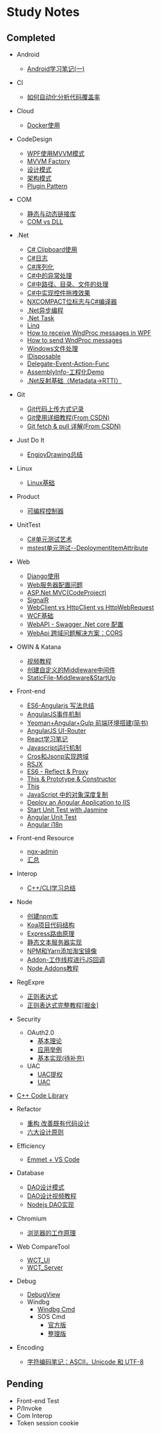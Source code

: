 # Study Notes                 
## Completed                 
- Android            

    + [Android学习笔记(一)](https://github.com/xiong-ang/Library/blob/master/Src/Android/Android%E5%AD%A6%E4%B9%A0%E7%AC%94%E8%AE%B0(%E4%B8%80).md)
- CI       

    + [如何自动化分析代码覆盖率](https://github.com/xiong-ang/Library/blob/master/Src/CI/%E5%A6%82%E4%BD%95%E8%87%AA%E5%8A%A8%E5%8C%96%E5%88%86%E6%9E%90%E4%BB%A3%E7%A0%81%E8%A6%86%E7%9B%96%E7%8E%87.md)
- Cloud       

    + [Docker使用](https://github.com/xiong-ang/Library/blob/master/Src/Cloud/Docker%E4%BD%BF%E7%94%A8.md)
- CodeDesign       
    + [WPF使用MVVM模式](https://github.com/xiong-ang/Library/blob/master/Src/CodeDesign/WPF%E4%BD%BF%E7%94%A8MVVM%E6%A8%A1%E5%BC%8F.md)   
    + [MVVM Factory](https://github.com/xiong-ang/MVVM-Factory)      
    + [设计模式](https://github.com/xiong-ang/Library/blob/master/Src/CodeDesign/%E8%AE%BE%E8%AE%A1%E6%A8%A1%E5%BC%8F.md)    
    + [架构模式](https://www.cnblogs.com/IcanFixIt/p/7518146.html)        
    + [Plugin Pattern](https://github.com/xiong-ang/Library/blob/master/Src/CodeDesign/PluginPattern.md)
	
- COM       

    + [静态与动态链接库](https://github.com/xiong-ang/Library/blob/master/Src/COM/%E9%9D%99%E6%80%81%E4%B8%8E%E5%8A%A8%E6%80%81%E9%93%BE%E6%8E%A5%E5%BA%93.md)
    + [COM vs DLL](https://github.com/xiong-ang/Library/blob/master/Src/COM/Com%20vs%20Dll.md)
- .Net       
    + [C# Clipboard使用](https://github.com/xiong-ang/Library/blob/master/Src/DotNet/C%23%20Clipboard%E4%BD%BF%E7%94%A8.md)
    + [C#日志](https://github.com/xiong-ang/Library/blob/master/Src/DotNet/C%23%E6%97%A5%E5%BF%97.md)
    + [C#序列化](https://github.com/xiong-ang/Library/blob/master/Src/DotNet/C%23%E5%BA%8F%E5%88%97%E5%8C%96.md)
    + [C#中的异常处理](https://github.com/xiong-ang/Library/blob/master/Src/DotNet/C%23%E4%B8%AD%E7%9A%84%E5%BC%82%E5%B8%B8%E5%A4%84%E7%90%86.md)
    + [C#中路径、目录、文件的处理](https://github.com/xiong-ang/Library/blob/master/Src/DotNet/C%23%E4%B8%AD%E8%B7%AF%E5%BE%84%E3%80%81%E7%9B%AE%E5%BD%95%E3%80%81%E6%96%87%E4%BB%B6%E7%9A%84%E5%A4%84%E7%90%86.md)
    + [C#中实现控件拖拽效果](https://github.com/xiong-ang/Library/blob/master/Src/DotNet/C%23%E4%B8%AD%E5%AE%9E%E7%8E%B0%E6%8E%A7%E4%BB%B6%E6%8B%96%E6%8B%BD%E6%95%88%E6%9E%9C.md)
    + [NXCOMPACT位标志与C#编译器](https://github.com/xiong-ang/Library/blob/master/Src/DotNet/NXCOMPACT%E4%BD%8D%E6%A0%87%E5%BF%97%E4%B8%8EC%23%E7%BC%96%E8%AF%91%E5%99%A8.md)
    + [.Net异步编程](https://github.com/xiong-ang/AsyncInDotNet/blob/master/readme.md)   
    + [.Net Task](https://github.com/xiong-ang/.Net-Task)      
    + [Linq](https://github.com/xiong-ang/LINQDemo)            
    + [How to receive WndProc messages in WPF](https://pingfu.net/receive-wndproc-messages-in-wpf)                               
    + [How to send WndProc messages](http://www.pinvoke.net/default.aspx/user32.sendmessage)             
    + [Windows文件处理](https://github.com/xiong-ang/FileProcesser)                                        
    + [IDisposable](https://www.cnblogs.com/xlshcn/archive/2007/01/16/idisposable.html)   
    + [Delegate-Event-Action-Func](https://github.com/xiong-ang/Delegate-Event-Action-Func)     
    + [AssemblyInfo-工程化Demo](https://github.com/xiong-ang/AssemblyInfo)        
    + [.Net反射基础（Metadata->RTTI）](https://www.cnblogs.com/knowledgesea/archive/2013/03/02/2935920.html)        

- Git       
    + [Git代码上传方式记录](https://github.com/xiong-ang/Library/blob/master/Src/Git/Git%E4%BB%A3%E7%A0%81%E4%B8%8A%E4%BC%A0%E6%96%B9%E5%BC%8F%E8%AE%B0%E5%BD%95.md)    
    + [Git使用详细教程(From CSDN)](https://blog.csdn.net/free_wind22/article/details/50967723)      
    + [Git fetch & pull 详解(From CSDN)](https://blog.csdn.net/qq_36113598/article/details/78906882)       

- Just Do It       

    + [EngjoyDrawing总结](https://github.com/xiong-ang/Library/blob/master/Src/JustDoIt/EngjoyDrawing%E6%80%BB%E7%BB%93.md)
- Linux       

    + [Linux基础](https://github.com/xiong-ang/Library/blob/master/Src/Linux/Linux%E5%9F%BA%E7%A1%80.md)
- Product       

    + [可编程控制器](https://github.com/xiong-ang/Library/blob/master/Src/Product/%E5%8F%AF%E7%BC%96%E7%A8%8B%E6%8E%A7%E5%88%B6%E5%99%A8.md)           
- UnitTest     
    + [C#单元测试艺术](https://github.com/xiong-ang/Library/blob/master/Src/UnitTest/.Net%E5%8D%95%E5%85%83%E6%B5%8B%E8%AF%95%E8%89%BA%E6%9C%AF.md)      
    + [mstest单元测试--DeploymentItemAttribute](https://github.com/xiong-ang/Library/blob/master/Src/UnitTest/mstest%E5%8D%95%E5%85%83%E6%B5%8B%E8%AF%95--DeploymentItemAttribute.md)    
- Web       
    + [Django使用](https://github.com/xiong-ang/Library/blob/master/Src/Web/Django%E4%BD%BF%E7%94%A8.md)
    + [Web服务器配置问题](https://github.com/xiong-ang/Library/blob/master/Src/Web/Web%E6%9C%8D%E5%8A%A1%E5%99%A8%E9%85%8D%E7%BD%AE%E9%97%AE%E9%A2%98.md)       
    + [ASP.Net MVC(CodeProject)](https://www.codeproject.com/Articles/866143/Learn-MVC-step-by-step-in-days-Day)       
    + [SignalR](https://github.com/xiong-ang/SignalRDemo)             
    + [WebClient vs HttpClient vs HttpWebRequest](http://www.diogonunes.com/blog/webclient-vs-httpclient-vs-httpwebrequest/)
    + [WCF基础](https://www.cnblogs.com/iamlilinfeng/category/415833.html)
    + [WebAPI - Swagger .Net core 配置](https://docs.microsoft.com/en-us/aspnet/core/tutorials/getting-started-with-swashbuckle?view=aspnetcore-2.2&tabs=netcore-cli)  
    + [WebApi 跨域问题解决方案：CORS](https://www.cnblogs.com/landeanfen/p/5177176.html)      

- OWIN & Katana  
    + [视频教程](http://www.jikexueyuan.com/course/1628_3.html)   
    + [创建自定义的Middleware中间件](https://www.cnblogs.com/Leo_wl/p/4625893.html)   
    + [StaticFile-Middleware&StartUp]()

- Front-end    
    + [ES6-Angularjs 写法总结](https://github.com/xiong-ang/ES6-AngularJS1.x/blob/master/readme.md)      
    + [AngularJS事件机制](https://github.com/xiong-ang/Library/blob/master/Src/Front-end/AngularJS%E4%BA%8B%E4%BB%B6%E6%9C%BA%E5%88%B6.md)   
    + [Yeoman+Angular+Gulp 前端环境搭建(简书)](https://www.jianshu.com/p/cb5b76c3aa36)             
    + [AngularJS UI-Router](https://www.cnblogs.com/haogj/p/4885928.html)             
    + [React学习笔记](https://github.com/xiong-ang/React_ToDoList)               
    + [Javascript运行机制](http://www.ruanyifeng.com/blog/2014/10/event-loop.html)           
    + [Cros和Jsonp实现跨域](https://www.jianshu.com/p/94946ca90194)
    + [RSJX](https://segmentfault.com/a/1190000012252368)   
    + [ES6 - Reflect & Proxy](https://blog.csdn.net/u013707249/article/details/78842602)
    + [This & Prototype & Constructor](http://www.cnblogs.com/tinkbell/p/3171303.html)
    + [This](http://2ality.com/2017/12/alternate-this.html)
    + [JavaScript 中的对象深度复制](https://www.cnblogs.com/lzpong/p/6973003.html)     
    + [Deploy an Angular Application to IIS](https://blog.angularindepth.com/deploy-an-angular-application-to-iis-60a0897742e7)    
    + [Start Unit Test with Jasmine](https://jasmine.github.io/tutorials/your_first_suite)           
    + [Angular Unit Test](https://angular.io/guide/testing)     
    + [Angular i18n](https://github.com/xiong-ang/Angular_i18n)    

- Front-end Resource
    + [ngx-admin](https://github.com/akveo/ngx-admin/)
    + [汇总](https://github.com/AngularLovers/AngularCollections)
 
- Interop       

    + [C++/CLI学习总结](https://github.com/xiong-ang/Library/blob/master/Src/Interop/C%2B%2BCLI%E5%AD%A6%E4%B9%A0%E6%80%BB%E7%BB%93.md)                
- Node       

    + [创建npm库](https://github.com/xiong-ang/Library/blob/master/Src/Node/%E5%88%9B%E5%BB%BAnpm%E5%BA%93.md)     
	+ [Koa项目代码结构](https://github.com/liuyahuiZ/server-koa)           
	+ [Express路由原理](https://github.com/xiong-ang/Http_Router)        
	+ [静态文本服务器实现](https://github.com/xiong-ang/StaticWebServer)
	+ [NPM和Yarn添加淘宝镜像](https://www.cnblogs.com/jacksoft/p/7826564.html)
	+ [Addon-工作线程进行JS回调](https://github.com/xiong-ang/Addon-MultiThread-JSCallback)
	+ [Node Addons教程](https://nodeaddons.com/)

- RegExpre         

    + [正则表达式](https://github.com/xiong-ang/Library/blob/master/Src/RegExpre/%E6%AD%A3%E5%88%99%E8%A1%A8%E8%BE%BE%E5%BC%8F.md)                     
    + [正则表达式完整教程[掘金]](https://juejin.im/post/5965943ff265da6c30653879) 
- Security
  + OAuth2.0
  	* [基本理论](http://www.ruanyifeng.com/blog/2014/05/oauth_2_0.html)
  	* [应用举例](https://developer.linkedin.com/zh-cn/docs/oauth2)
  	* [基本实现(待补充)](待补充)
  + UAC
  	* [UAC提权](https://www.cnblogs.com/Chesky/p/UAC_Bypass.html#_caption_3)
	* [UAC](https://docs.microsoft.com/en-us/windows/security/identity-protection/user-account-control/user-account-control-overview)
- [C++ Code Library](https://github.com/xiong-ang/CPPCodeLibrary)                 

- Refactor              
    + [重构 改善既有代码设计]()              
	+ [六大设计原则](https://www.cnblogs.com/dolphin0520/p/3919839.html)           

- Efficiency              
	+ [Emmet + VS Code](http://www.cnblogs.com/summit7ca/p/6944215.html)                   
- Database       
	+ [DAO设计模式](https://blog.csdn.net/coderbruis/article/details/72723840)
	+ [DAO设计视频教程](http://www.mldn.cn/course/75/task/1518/show)
	+ [Nodejs DAO实现](https://github.com/xiong-ang/Node_DAO_Demo)                  

- Chromium          
	+ [浏览器的工作原理](https://www.html5rocks.com/zh/tutorials/internals/howbrowserswork/)              

- Web CompareTool  
	+ [WCT_UI](https://github.com/xiong-ang/WCT_UI)  
	+ [WCT_Server](https://github.com/xiong-ang/WCT_server)   
- Debug   
 	+ [DebugView](https://www.cnblogs.com/hbccdf/p/csharp_debug_induction.html)    
    + Windbg
        * [Windbg Cmd](https://github.com/xiong-ang/Library/blob/master/Src/Windbg/WinDbg_cmds.pdf)  
        * SOS Cmd  
            - [官方版](http://windbg.xyz/article/view/10-SOS-Extension-Commands)
            - [整理版](https://blog.csdn.net/xiaoyafang123/article/details/73512729)       
- Encoding     
    + [字符编码笔记：ASCII，Unicode 和 UTF-8](http://www.ruanyifeng.com/blog/2007/10/ascii_unicode_and_utf-8.html)     
    
## Pending                               
- Front-end Test     
- P/Invoke    
- Com Interop    
- Token session cookie
